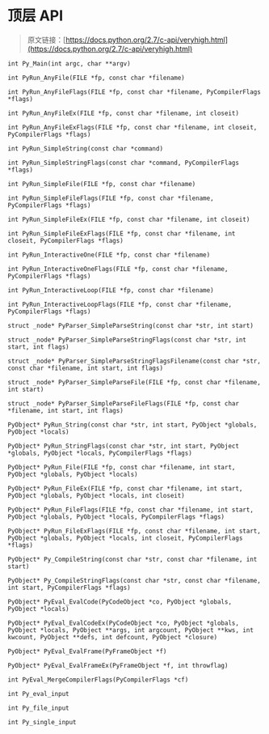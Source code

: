 # 顶层 API

> 原文链接：[https://docs.python.org/2.7/c-api/veryhigh.html](https://docs.python.org/2.7/c-api/veryhigh.html)

`int Py_Main(int argc, char **argv)`

`int PyRun_AnyFile(FILE *fp, const char *filename)`

`int PyRun_AnyFileFlags(FILE *fp, const char *filename, PyCompilerFlags *flags)`

`int PyRun_AnyFileEx(FILE *fp, const char *filename, int closeit)`

`int PyRun_AnyFileExFlags(FILE *fp, const char *filename, int closeit, PyCompilerFlags *flags)`

`int PyRun_SimpleString(const char *command)`

`int PyRun_SimpleStringFlags(const char *command, PyCompilerFlags *flags)`

`int PyRun_SimpleFile(FILE *fp, const char *filename)`

`int PyRun_SimpleFileFlags(FILE *fp, const char *filename, PyCompilerFlags *flags)`

`int PyRun_SimpleFileEx(FILE *fp, const char *filename, int closeit)`

`int PyRun_SimpleFileExFlags(FILE *fp, const char *filename, int closeit, PyCompilerFlags *flags)`

`int PyRun_InteractiveOne(FILE *fp, const char *filename)`

`int PyRun_InteractiveOneFlags(FILE *fp, const char *filename, PyCompilerFlags *flags)`

`int PyRun_InteractiveLoop(FILE *fp, const char *filename)`

`int PyRun_InteractiveLoopFlags(FILE *fp, const char *filename, PyCompilerFlags *flags)`

`struct _node* PyParser_SimpleParseString(const char *str, int start)`

`struct _node* PyParser_SimpleParseStringFlags(const char *str, int start, int flags)`

`struct _node* PyParser_SimpleParseStringFlagsFilename(const char *str, const char *filename, int start, int flags)`


`struct _node* PyParser_SimpleParseFile(FILE *fp, const char *filename, int start)`

`struct _node* PyParser_SimpleParseFileFlags(FILE *fp, const char *filename, int start, int flags)`

`PyObject* PyRun_String(const char *str, int start, PyObject *globals, PyObject *locals)`

`PyObject* PyRun_StringFlags(const char *str, int start, PyObject *globals, PyObject *locals, PyCompilerFlags *flags)`

`PyObject* PyRun_File(FILE *fp, const char *filename, int start, PyObject *globals, PyObject *locals)`

`PyObject* PyRun_FileEx(FILE *fp, const char *filename, int start, PyObject *globals, PyObject *locals, int closeit)`

`PyObject* PyRun_FileFlags(FILE *fp, const char *filename, int start, PyObject *globals, PyObject *locals, PyCompilerFlags *flags)`

`PyObject* PyRun_FileExFlags(FILE *fp, const char *filename, int start, PyObject *globals, PyObject *locals, int closeit, PyCompilerFlags *flags)`

`PyObject* Py_CompileString(const char *str, const char *filename, int start)`

`PyObject* Py_CompileStringFlags(const char *str, const char *filename, int start, PyCompilerFlags *flags)`

`PyObject* PyEval_EvalCode(PyCodeObject *co, PyObject *globals, PyObject *locals)`

`PyObject* PyEval_EvalCodeEx(PyCodeObject *co, PyObject *globals, PyObject *locals, PyObject **args, int argcount, PyObject **kws, int kwcount, PyObject **defs, int defcount, PyObject *closure)`

`PyObject* PyEval_EvalFrame(PyFrameObject *f)`

`PyObject* PyEval_EvalFrameEx(PyFrameObject *f, int throwflag)`

`int PyEval_MergeCompilerFlags(PyCompilerFlags *cf)`

`int Py_eval_input`

`int Py_file_input`

`int Py_single_input`
